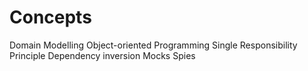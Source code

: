# Concepts

Domain Modelling
Object-oriented Programming
Single Responsibility Principle
Dependency inversion
Mocks
Spies
